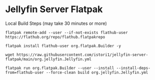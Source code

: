 # Jellyfin Server Flatpak

Local Build Steps (may take 30 minutes or more)

`flatpak remote-add --user --if-not-exists flathub-user https://flathub.org/repo/flathub.flatpakrepo`

`flatpak install flathub-user org.flatpak.Builder -y`

`wget https://raw.githubusercontent.com/istori1/jellyfin-server-flatpak/main/org.jellyfin.Jellyfin.yml`

`flatpak run org.flatpak.Builder --user --install --install-deps-from=flathub-user --force-clean build org.jellyfin.Jellyfin.yml`

